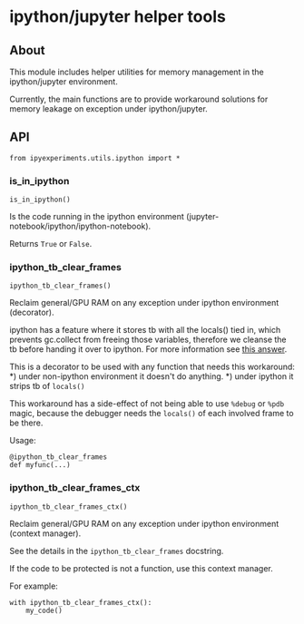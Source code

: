 # ipython/jupyter helper tools

## About

This module includes helper utilities for memory management in the ipython/jupyter environment.

Currently, the main functions are to provide workaround solutions for memory leakage on exception under ipython/jupyter.

## API
```
from ipyexperiments.utils.ipython import *
```

### is_in_ipython

`is_in_ipython()`

Is the code running in the ipython environment (jupyter-notebook/ipython/ipython-notebook).

Returns `True` or `False`.

### ipython_tb_clear_frames

`ipython_tb_clear_frames()`

Reclaim general/GPU RAM on any exception under ipython environment (decorator).

ipython has a feature where it stores tb with all the locals() tied in, which prevents gc.collect from freeing those variables, therefore we cleanse the tb before handing it over to ipython. For more information see [this answer](https://stackoverflow.com/a/54295910/9201239).

This is a decorator to be used with any function that needs this workaround: *) under non-ipython environment it doesn't do anything. *) under ipython it strips tb of `locals()`

This workaround has a side-effect of not being able to use `%debug` or `%pdb` magic, because the debugger needs the `locals()` of each involved frame to be there.

Usage:

```
@ipython_tb_clear_frames
def myfunc(...)
```

### ipython_tb_clear_frames_ctx

`ipython_tb_clear_frames_ctx()`

Reclaim general/GPU RAM on any exception under ipython environment (context manager).

See the details in the `ipython_tb_clear_frames` docstring.

If the code to be protected is not a function, use this context manager.

For example:
```
with ipython_tb_clear_frames_ctx():
    my_code()
```
